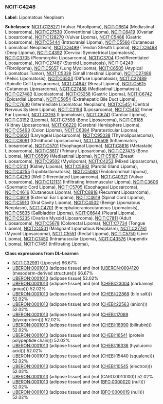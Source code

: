 
### [NCIT:C4248](http://purl.obolibrary.org/obo/NCIT_C4248)
**Label:** Lipomatous Neoplasm

**Subclasses:** [NCIT:C128271](http://purl.obolibrary.org/obo/NCIT_C128271) (Vulvar Fibrolipoma), [NCIT:C6614](http://purl.obolibrary.org/obo/NCIT_C6614) (Mediastinal Liposarcoma), [NCIT:C27530](http://purl.obolibrary.org/obo/NCIT_C27530) (Conventional Lipoma), [NCIT:C6419](http://purl.obolibrary.org/obo/NCIT_C6419) (Ovarian Liposarcoma), [NCIT:C128270](http://purl.obolibrary.org/obo/NCIT_C128270) (Vulvar Lipoma), [NCIT:C5488](http://purl.obolibrary.org/obo/NCIT_C5488) (Gastric Liposarcoma), [NCIT:C5444](http://purl.obolibrary.org/obo/NCIT_C5444) (Intracranial Lipoma), [NCIT:C5566](http://purl.obolibrary.org/obo/NCIT_C5566) (Cutaneous Lipomatous Neoplasm), [NCIT:C6499](http://purl.obolibrary.org/obo/NCIT_C6499) (Tendon Sheath Lipoma), [NCIT:C6498](http://purl.obolibrary.org/obo/NCIT_C6498) (Deep Lipoma), [NCIT:C4392](http://purl.obolibrary.org/obo/NCIT_C4392) (Cervical Symmetrical Lipomatosis), [NCIT:C3705](http://purl.obolibrary.org/obo/NCIT_C3705) (Pleomorphic Liposarcoma), [NCIT:C3704](http://purl.obolibrary.org/obo/NCIT_C3704) (Dedifferentiated Liposarcoma), [NCIT:C27487](http://purl.obolibrary.org/obo/NCIT_C27487) (Steroid Lipomatosis), [NCIT:C4249](http://purl.obolibrary.org/obo/NCIT_C4249) (Fibrolipoma), [NCIT:C5657](http://purl.obolibrary.org/obo/NCIT_C5657) (Lung Myolipoma), [NCIT:C6505](http://purl.obolibrary.org/obo/NCIT_C6505) (Atypical Lipomatous Tumor), [NCIT:C5339](http://purl.obolibrary.org/obo/NCIT_C5339) (Small Intestinal Lipoma), [NCIT:C27486](http://purl.obolibrary.org/obo/NCIT_C27486) (Pelvic Lipomatosis), [NCIT:C6504](http://purl.obolibrary.org/obo/NCIT_C6504) (Diffuse Lipomatosis), [NCIT:C27489](http://purl.obolibrary.org/obo/NCIT_C27489) (Spindle Cell Liposarcoma), [NCIT:C4647](http://purl.obolibrary.org/obo/NCIT_C4647) (Breast Lipoma), [NCIT:C5615](http://purl.obolibrary.org/obo/NCIT_C5615) (Cutaneous Liposarcoma), [NCIT:C27488](http://purl.obolibrary.org/obo/NCIT_C27488) (Mediastinal Lipomatosis), [NCIT:C27483](http://purl.obolibrary.org/obo/NCIT_C27483) (Lipoblastoma), [NCIT:C5258](http://purl.obolibrary.org/obo/NCIT_C5258) (Gastric Lipoma), [NCIT:C6742](http://purl.obolibrary.org/obo/NCIT_C6742) (Epicardial Lipoma), [NCIT:C5854](http://purl.obolibrary.org/obo/NCIT_C5854) (Extrahepatic Bile Duct Lipoma), [NCIT:C7630](http://purl.obolibrary.org/obo/NCIT_C7630) (Intermediate Lipomatous Neoplasm), [NCIT:C5451](http://purl.obolibrary.org/obo/NCIT_C5451) (Central Nervous System Lipoma), [NCIT:C3194](http://purl.obolibrary.org/obo/NCIT_C3194) (Liposarcoma), [NCIT:C5452](http://purl.obolibrary.org/obo/NCIT_C5452) (Inner Ear Lipoma), [NCIT:C3193](http://purl.obolibrary.org/obo/NCIT_C3193) (Lipomatosis), [NCIT:C6741](http://purl.obolibrary.org/obo/NCIT_C6741) (Cardiac Lipoma), [NCIT:C3192](http://purl.obolibrary.org/obo/NCIT_C3192) (Lipoma), [NCIT:C7598](http://purl.obolibrary.org/obo/NCIT_C7598) (Bone Liposarcoma), [NCIT:C6185](http://purl.obolibrary.org/obo/NCIT_C6185) (Kidney Liposarcoma), [NCIT:C6220](http://purl.obolibrary.org/obo/NCIT_C6220) (Cerebral Hemisphere Lipoma), [NCIT:C5493](http://purl.obolibrary.org/obo/NCIT_C5493) (Colon Lipoma), [NCIT:C6384](http://purl.obolibrary.org/obo/NCIT_C6384) (Paratesticular Lipoma), [NCIT:C6021](http://purl.obolibrary.org/obo/NCIT_C6021) (Laryngeal Liposarcoma), [NCIT:C95038](http://purl.obolibrary.org/obo/NCIT_C95038) (Thymoliposarcoma), [NCIT:C8091](http://purl.obolibrary.org/obo/NCIT_C8091) (Childhood Liposarcoma), [NCIT:C6508](http://purl.obolibrary.org/obo/NCIT_C6508) (Inflammatory Liposarcoma), [NCIT:C5701](http://purl.obolibrary.org/obo/NCIT_C5701) (Esophageal Lipoma), [NCIT:C8816](http://purl.obolibrary.org/obo/NCIT_C8816) (Metastatic Liposarcoma), [NCIT:C8817](http://purl.obolibrary.org/obo/NCIT_C8817) (Primary Liposarcoma), [NCIT:C27475](http://purl.obolibrary.org/obo/NCIT_C27475) (Bone Lipoma), [NCIT:C6599](http://purl.obolibrary.org/obo/NCIT_C6599) (Mediastinal Lipoma), [NCIT:C5187](http://purl.obolibrary.org/obo/NCIT_C5187) (Breast Liposarcoma), [NCIT:C9502](http://purl.obolibrary.org/obo/NCIT_C9502) (Myolipoma), [NCIT:C4253](http://purl.obolibrary.org/obo/NCIT_C4253) (Mixed Liposarcoma), [NCIT:C5101](http://purl.obolibrary.org/obo/NCIT_C5101) (Kidney Lipoma), [NCIT:C5982](http://purl.obolibrary.org/obo/NCIT_C5982) (Parotid Gland Lipoma), [NCIT:C4255](http://purl.obolibrary.org/obo/NCIT_C4255) (Lipoblastomatosis), [NCIT:C5063](http://purl.obolibrary.org/obo/NCIT_C5063) (Endobronchial Lipoma), [NCIT:C4250](http://purl.obolibrary.org/obo/NCIT_C4250) (Well Differentiated Liposarcoma), [NCIT:C40321](http://purl.obolibrary.org/obo/NCIT_C40321) (Vulvar Liposarcoma), [NCIT:C121131](http://purl.obolibrary.org/obo/NCIT_C121131) (Infiltrating Intramuscular Lipoma), [NCIT:C3606](http://purl.obolibrary.org/obo/NCIT_C3606) (Spermatic Cord Lipoma), [NCIT:C5705](http://purl.obolibrary.org/obo/NCIT_C5705) (Esophageal Liposarcoma), [NCIT:C4616](http://purl.obolibrary.org/obo/NCIT_C4616) (Cutaneous Lipoma), [NCIT:C8818](http://purl.obolibrary.org/obo/NCIT_C8818) (Recurrent Liposarcoma), [NCIT:C4618](http://purl.obolibrary.org/obo/NCIT_C4618) (External Ear Lipoma), [NCIT:C4619](http://purl.obolibrary.org/obo/NCIT_C4619) (Spinal Cord Lipoma), [NCIT:C5910](http://purl.obolibrary.org/obo/NCIT_C5910) (Oral Cavity Lipoma), [NCIT:C4502](http://purl.obolibrary.org/obo/NCIT_C4502) (Benign Lipomatous Neoplasm), [NCIT:C4701](http://purl.obolibrary.org/obo/NCIT_C4701) (Encephalocraniocutaneous Lipomatosis), [NCIT:C5835](http://purl.obolibrary.org/obo/NCIT_C5835) (Gallbladder Lipoma), [NCIT:C6644](http://purl.obolibrary.org/obo/NCIT_C6644) (Pleural Lipoma), [NCIT:C5235](http://purl.obolibrary.org/obo/NCIT_C5235) (Ovarian Myxoid Liposarcoma), [NCIT:C7811](http://purl.obolibrary.org/obo/NCIT_C7811) (Adult Liposarcoma), [NCIT:C5678](http://purl.obolibrary.org/obo/NCIT_C5678) (Colorectal Lipoma), [NCIT:C7734](http://purl.obolibrary.org/obo/NCIT_C7734) (Tongue Lipoma), [NCIT:C4501](http://purl.obolibrary.org/obo/NCIT_C4501) (Malignant Lipomatous Neoplasm), [NCIT:C27781](http://purl.obolibrary.org/obo/NCIT_C27781) (Myxoid Liposarcoma), [NCIT:C5551](http://purl.obolibrary.org/obo/NCIT_C5551) (Rectal Lipoma), [NCIT:C5750](http://purl.obolibrary.org/obo/NCIT_C5750) (Liver Lipoma), [NCIT:C7450](http://purl.obolibrary.org/obo/NCIT_C7450) (Intramuscular Lipoma), [NCIT:C43576](http://purl.obolibrary.org/obo/NCIT_C43576) (Appendix Lipoma), [NCIT:C7451](http://purl.obolibrary.org/obo/NCIT_C7451) (Infiltrating Lipoma), 

**Class expressions from DL-Learner:**

- [NCIT:C32991](http://purl.obolibrary.org/obo/NCIT_C32991) (Lipocyte) 66.67%
- [UBERON:0001013](http://purl.obolibrary.org/obo/UBERON_0001013) (adipose tissue) and (not ([UBERON:0004120](http://purl.obolibrary.org/obo/UBERON_0004120) (mesoderm-derived structure))) 66.67%
- [UBERON:0001013](http://purl.obolibrary.org/obo/UBERON_0001013) (adipose tissue) 52.02%
- [UBERON:0001013](http://purl.obolibrary.org/obo/UBERON_0001013) (adipose tissue) and (not ([CHEBI:23004](http://purl.obolibrary.org/obo/CHEBI_23004) (carbamoyl group))) 52.02%
- [UBERON:0001013](http://purl.obolibrary.org/obo/UBERON_0001013) (adipose tissue) and (not ([CHEBI:22868](http://purl.obolibrary.org/obo/CHEBI_22868) (bile salt))) 52.02%
- [UBERON:0001013](http://purl.obolibrary.org/obo/UBERON_0001013) (adipose tissue) and (not ([CHEBI:22563](http://purl.obolibrary.org/obo/CHEBI_22563) (anion))) 52.02%
- [UBERON:0001013](http://purl.obolibrary.org/obo/UBERON_0001013) (adipose tissue) and (not ([CHEBI:17089](http://purl.obolibrary.org/obo/CHEBI_17089) (glycoprotein))) 52.02%
- [UBERON:0001013](http://purl.obolibrary.org/obo/UBERON_0001013) (adipose tissue) and (not ([CHEBI:16990](http://purl.obolibrary.org/obo/CHEBI_16990) (bilirubin))) 52.02%
- [UBERON:0001013](http://purl.obolibrary.org/obo/UBERON_0001013) (adipose tissue) and (not ([CHEBI:16541](http://purl.obolibrary.org/obo/CHEBI_16541) (protein polypeptide chain))) 52.02%
- [UBERON:0001013](http://purl.obolibrary.org/obo/UBERON_0001013) (adipose tissue) and (not ([CHEBI:16336](http://purl.obolibrary.org/obo/CHEBI_16336) (hyaluronic acid))) 52.02%
- [UBERON:0001013](http://purl.obolibrary.org/obo/UBERON_0001013) (adipose tissue) and (not ([CHEBI:15440](http://purl.obolibrary.org/obo/CHEBI_15440) (squalene))) 52.02%
- [UBERON:0001013](http://purl.obolibrary.org/obo/UBERON_0001013) (adipose tissue) and (not ([CHEBI:10545](http://purl.obolibrary.org/obo/CHEBI_10545) (electron))) 52.02%
- [UBERON:0001013](http://purl.obolibrary.org/obo/UBERON_0001013) (adipose tissue) and (not (CARO:0010000)) 52.02%
- [UBERON:0001013](http://purl.obolibrary.org/obo/UBERON_0001013) (adipose tissue) and (not ([BFO:0000020](http://purl.obolibrary.org/obo/BFO_0000020) (null))) 52.02%
- [UBERON:0001013](http://purl.obolibrary.org/obo/UBERON_0001013) (adipose tissue) and (not ([BFO:0000019](http://purl.obolibrary.org/obo/BFO_0000019) (null))) 52.02%


